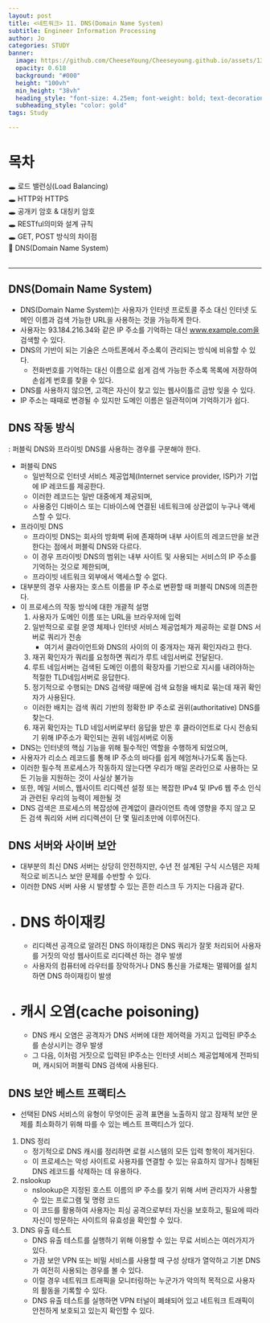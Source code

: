 ```yaml
---
layout: post
title: <네트워크> 11. DNS(Domain Name System)
subtitle: Engineer Information Processing
author: Jo
categories: STUDY
banner:
  image: https://github.com/CheeseYoung/Cheeseyoung.github.io/assets/132384527/d8089474-28f9-4eea-aa09-df591c7090f4
  opacity: 0.618
  background: "#000"
  height: "100vh"
  min_height: "38vh"
  heading_style: "font-size: 4.25em; font-weight: bold; text-decoration: underline"
  subheading_style: "color: gold"
tags: Study

---
```


# 목차
🕳 로드 밸런싱(Load Balancing) <br>
🕳 HTTP와 HTTPS <br>
🕳 공개키 암호 & 대칭키 암호 <br>
🕳 RESTful의미와 설계 규칙 <br>
🕳 GET, POST 방식의 차이점 <br>
📌 DNS(Domain Name System) <br>
<br>
<hr>



## DNS(Domain Name System)
- DNS(Domain Name System)는 사용자가 인터넷 프로토콜 주소 대신 인터넷 도메인 이름과 검색 가능한 URL을 사용하는 것을 가능하게 한다. 
- 사용자는 93.184.216.34와 같은 IP 주소를 기억하는 대신 www.example.com을 검색할 수 있다.
- DNS의 기반이 되는 기술은 스마트폰에서 주소록이 관리되는 방식에 비유할 수 있다.
  - 전화번호를 기억하는 대신 이름으로 쉽게 검색 가능한 주소록 목록에 저장하여 손쉽게 번호를 찾을 수 있다.
- DNS를 사용하지 않으면, 고객은 자신이 찾고 있는 웹사이틀르 금방 잊을 수 있다.
- IP 주소는 때때로 변경될 수 있지만 도메인 이름은 일관적이며 기억하기가 쉽다.

## DNS 작동 방식
: 퍼블릭 DNS와 프라이빗 DNS를 사용하는 경우를 구분해야 한다.
- 퍼블릭 DNS
  - 일반적으로 인터넷 서비스 제공업체(Internet service provider, ISP)가 기업에 IP 레코드를 제공한다.
  - 이러한 레코드는 일반 대중에게 제공되며,
  - 사용중인 디바이스 또는 디바이스에 연결된 네트워크에 상관없이 누구나 액세스할 수 있다.
- 프라이빗 DNS
  - 프라이빗 DNS는 회사의 방화벽 뒤에 존재하며 내부 사이트의 레코드만을 보관한다는 점에서 퍼블릭 DNS와 다르다.
  - 이 경우 프라이빗 DNS의 범위는 내부 사이트 및 사용되는 서비스의 IP 주소를 기억하는 것으로 제한되며,
  - 프라이빗 네트워크 외부에서 액세스할 수 없다.
- 대부분의 경우 사용자는 호스트 이름을 IP 주소로 변환할 때 퍼블릭 DNS에 의존한다.
- 이 프로세스의 작동 방식에 대한 개괄적 설명
  1. 사용자가 도메인 이름 또는 URL을 브라우저에 입력
  2. 일반적으로 로컬 운영 체제나 인터넷 서비스 제공업체가 제공하는 로컬 DNS 서버로 쿼리가 전송
     - 여기서 클라이언트와 DNS의 사이의 이 중개자는 재귀 확인자라고 한다.
  3. 재귀 확인자가 쿼리를 요청하면 쿼리가 루트 네임서버로 전달된다.
  4. 루트 네임서버는 검색된 도메인 이름의 확장자를 기반으로 지시를 내려야하는 적절한 TLD네임서버로 응답한다.
  5. 정기적으로 수행되는 DNS 검색량 때문에 검색 요청을 배치로 묶는데 재귀 확인자가 사용된다.
    - 이러한 배치는 검색 쿼리 기반의 정확한 IP 주소로 권위(authoritative) DNS를 찾는다.
  6. 재귀 확인자는 TLD 네임서버로부터 응답을 받은 후 클라이언트로 다시 전송되기 위해 IP주소가 확인되는 권위 네임서버로 이동
- DNS는 인터넷의 핵심 기능을 위해 필수적인 역할을 수행하게 되었으며,
- 사용자가 리소스 레코드를 통해 IP 주소의 바다를 쉽게 헤엄쳐나가도록 돕는다.
- 이러한 필수적 프로세스가 작동하지 않는다면 우리가 매일 온라인으로 사용하는 모든 기능을 지원하는 것이 사실상 불가능
- 또한, 메일 서비스, 웹사이트 리디렉션 설정 또는 복잡한 IPv4 및 IPv6 웹 주소 인식과 관련된 우리의 능력이 제한될 것
- DNS 검색은 프로세스의 복잡성에 관계없이 클라이언트 측에 영향을 주지 않고 모든 검색 쿼리와 서버 리디렉션이 단 몇 밀리초만에 이루어진다.

## DNS 서버와 사이버 보안
- 대부분의 최신 DNS 서버는 상당히 안전하지만, 수년 전 설계된 구식 시스템은 자체적으로 비즈니스 보안 문제를 수반할 수 있다.
- 이러한 DNS 서버 사용 시 발생할 수 있는 흔한 리스크 두 가지는 다음과 같다.
- # DNS 하이재킹
  - 리디렉션 공격으로 알려진 DNS 하이재킹은 DNS 쿼리가 잘못 처리되어 사용자를 거짓의 악성 웹사이트로 리디렉션 하는 경우 발생
  - 사용자의 컴퓨터에 라우터를 장악하거나 DNS 통신을 가로채는 멀웨어를 설치하면 DNS 하이재킹이 발생
- # 캐시 오염(cache poisoning)
  - DNS 캐시 오염은 공격자가 DNS 서버에 대한 제어력을 가지고 입력된 IP주소를 손상시키는 경우 발생
  - 그 다음, 이처럼 거짓으로 입력된 IP주소는 인터넷 서비스 제공업체에게 전파되며, 캐시되어 퍼블릭 DNS 검색에 사용된다.

## DNS 보안 베스트 프랙티스
- 선택된 DNS 서비스의 유형이 무엇이든 공격 표면을 노출하지 않고 잠재적 보안 문제를 최소화하기 위해 따를 수 있는 베스트 프랙티스가 있다.

1. DNS 정리
   - 정기적으로 DNS 캐시를 정리하면 로컬 시스템의 모든 입력 항목이 제거된다.
   - 이 프로세스는 악성 사이트로 사용자를 연결할 수 있는 유효하지 않거나 침해된 DNS 레코드를 삭제하는 데 유용하다.
2. nslookup
   - nslookup은 지정된 호스트 이름의 IP 주소를 찾기 위해 서버 관리자가 사용할 수 있는 프로그램 및 명령 코드
   - 이 코드를 활용하여 사용자는 피싱 공격으로부터 자신을 보호하고, 필요에 따라 자신이 방문하는 사이트의 유효성을 확인할 수 있다.
3. DNS 유출 테스트
   - DNS 유출 테스트를 실행하기 위해 이용할 수 있는 무료 서비스는 여러가지가 있다.
   - 가끔 보안 VPN 또는 비밀 서비스를 사용할 때 구성 상태가 열악하고 기본 DNS가 여전히 사용되는 경우를 볼 수 있다.
   - 이럴 경우 네트워크 트래픽을 모니터링하는 누군가가 악의적 목적으로 사용자의 활동을 기록할 수 있다.
   - DNS 유출 테스트를 실행하면 VPN 터널이 폐쇄되어 있고 네트워크 트래픽이 안전하게 보호되고 있는지 확인할 수 있다.













